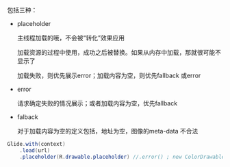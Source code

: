 包括三种：

- placeholder

  主线程加载的哦，不会被“转化”效果应用

  加载资源的过程中使用，成功之后被替换。如果从内存中加载，那就很可能不显示了

  加载失败，则优先展示error；加载内容为空，则优先fallback 或error

- error

  请求确定失败的情况展示；或者加载内容为空，优先fallback

- falback

  对于加载内容为空的定义包括，地址为空，图像的meta-data 不合法  

  



```java
Glide.with(context)
    .load(url)
    .placeholder(R.drawable.placeholder) //.error() ; new ColorDrawable(Color.BLACK)  
```





